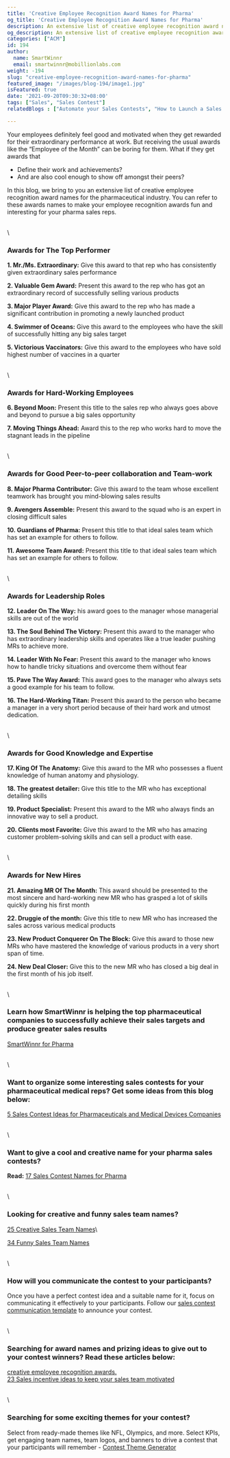 ```yaml
---
title: 'Creative Employee Recognition Award Names for Pharma'
og_title: 'Creative Employee Recognition Award Names for Pharma'
description: An extensive list of creative employee recognition award names for the pharmaceutical industry
og_description: An extensive list of creative employee recognition award names for the pharmaceutical industry
categories: ["ACM"]
id: 194
author:
  name: SmartWinnr
  email: smartwinnr@mobillionlabs.com
weight: -194
slug: "creative-employee-recognition-award-names-for-pharma"
featured_image: "/images/blog-194/image1.jpg"
isFeatured: true
date: '2021-09-20T09:30:32+08:00'
tags: ["Sales", "Sales Contest"]
relatedBlogs : ["Automate your Sales Contests", "How to Launch a Sales Contest", "25 Creative Sales Team Names", "Sales Contest Communication Template", "Top 20 Sales Contest Names", "23 Sales incentive ideas to keep your sales team motivated"]

---
```


Your employees definitely feel good and motivated when they get rewarded for their extraordinary performance at work. But receiving the usual awards like the “Employee of the Month” can be boring for them. What if they get awards that 

* Define their work and achievements?  
* And are also cool enough to show off amongst their peers?

In this blog, we bring to you an extensive list of creative employee recognition award names for the pharmaceutical industry. You can refer to these awards names to make your employee recognition awards fun and interesting for your pharma sales reps.

\
\

### **Awards for The Top Performer**

**1. Mr./Ms. Extraordinary:** Give this award to that rep who has consistently given extraordinary sales performance

**2. Valuable Gem Award:** Present this award to the rep who has got an extraordinary record of successfully selling various products

**3. Major Player Award:** Give this award to the rep who has made a significant contribution in promoting a newly launched product

**4. Swimmer of Oceans:** Give this award to the employees who have the skill of successfully hitting any big sales target

**5. Victorious Vaccinators:** Give this award to the employees who have sold highest number of vaccines in a quarter

\
\

### **Awards for Hard-Working Employees**

**6. Beyond Moon:** Present this title to the sales rep who always goes above and beyond to pursue a big sales opportunity

**7. Moving Things Ahead:** Award this to the rep who works hard to move the stagnant leads in the pipeline

\
\

### **Awards for Good Peer-to-peer collaboration and Team-work**

**8. Major Pharma Contributor:** Give this award to the team whose excellent teamwork has brought you mind-blowing sales results

**9. Avengers Assemble:** Present this award to the squad who is an expert in closing difficult sales 

**10. Guardians of Pharma:** Present this title to that ideal sales team which has set an example for others to follow. 

**11. Awesome Team Award:** Present this title to that ideal sales team which has set an example for others to follow. 

\
\

### **Awards for Leadership Roles**

**12. Leader On The Way:** his award goes to the manager whose managerial skills are out of the world

**13. The Soul Behind The Victory:** Present this award to the manager who has extraordinary leadership skills and operates like a true leader pushing MRs to achieve more.

**14. Leader With No Fear:** Present this award to the manager who knows how to handle tricky situations and overcome them without fear

**15. Pave The Way Award:** This award goes to the manager who always sets a good example for his team to follow.

**16. The Hard-Working Titan:** Present this award to the person who became a manager in a very short period because of their hard work and utmost dedication.

\
\

### **Awards for Good Knowledge and Expertise**

**17. King Of The Anatomy:** Give this award to the MR who possesses a fluent knowledge of human anatomy and physiology.

**18. The greatest detailer:** Give this title to the MR who has exceptional detailing skills
 
**19. Product Specialist:** Present this award to the MR who always finds an innovative way to sell a product.

**20. Clients most Favorite:** Give this award to the MR who has amazing customer problem-solving skills and can sell a product with ease.

\
\

### **Awards for New Hires**

**21. Amazing MR Of The Month:** This award should be presented to the most sincere and hard-working new MR who has grasped a lot of skills quickly during his first month

**22. Druggie of the month:** Give this title to new MR who has increased the sales across various medical products

**23. New Product Conquerer On The Block:** Give this award to those new MRs who have mastered the knowledge of various products in a very short span of time.

**24. New Deal Closer:** Give this to the new MR who has closed a big deal in the first month of his job itself.

\
\

### Learn how SmartWinnr is helping the top pharmaceutical companies to successfully achieve their sales targets and produce greater sales results

[SmartWinnr for Pharma](https://www.smartwinnr.com/solutions/pharma/)

\
\

### Want to organize some interesting sales contests for your pharmaceutical medical reps? Get some ideas from this blog below:

[5 Sales Contest Ideas for Pharmaceuticals and Medical Devices Companies](https://smartwinnr.com/post/5-sales-contests-for-pharma-and-medical-device-companies/)

\
\

### Want to give a cool and creative name for your pharma sales contests?

**Read:** [17 Sales Contest Names for Pharma](https://smartwinnr.com/post/17-sales-contest-names-for-pharma/)

\
\

### Looking for creative and funny sales team names?

[25 Creative Sales Team Names](https://www.smartwinnr.com/post/25-creative-sales-team-names/)\

[34 Funny Sales Team Names](https://www.smartwinnr.com/post/funny-sales-team-names/)

\
\

### How will you communicate the contest to your participants?

Once you have a perfect contest idea and a suitable name for it, focus on communicating it effectively to your participants. Follow our [sales contest communication template](https://www.smartwinnr.com/post/sales-contest-communication-template/) to announce your contest.

\
\

### Searching for award names and prizing ideas to give out to your contest winners? Read these articles below:

[creative employee recognition awards.](https://www.smartwinnr.com/post/creative-employee-recognition-award-names/)\
[23 Sales incentive ideas to keep your sales team motivated](https://www.smartwinnr.com/post/sales-incentive-ideas-to-keep-your-sales-team-motivated/)

\
\

### Searching for some exciting themes for your contest?

Select from ready-made themes like NFL, Olympics, and more. Select KPIs, get engaging team names, team logos, and banners to drive a contest that your participants will remember - [Contest Theme Generator](https://tools.smartwinnr.com/#/contest-theme-generator)